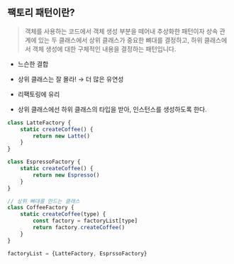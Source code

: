 ## 팩토리 패턴이란?

> 객체를 사용하는 코드에서 객체 생성 부분을 떼어내 추상화한 패턴이자 상속 관계에 있는 두 클래스에서 상위 클래스가 중요한 뼈대를 결정하고, 하위 클래스에서 객체 생성에 대한 구체적인 내용을 결정하는 패턴입니다.
> 
- 느슨한 결합
- 상위 클래스는 잘 몰라! → 더 많은 유연성
- 리팩토링에 유리

- 상위 클래스에선 하위 클래스의 타입을 받아, 인스턴스를 생성하도록 한다.

```jsx
class LatteFactory {
	static createCoffee() {
		return new Latte()
	}
}

class EspressoFactory {
	static createCoffee() {
		return new Espresso()
	}
}

// 상위 뼈대를 만드는 클래스
class CoffeeFactory {
	static createCoffee(type) {
		const factory = factoryList[type]
		return factory.createCoffee()
	}
}

factoryList = {LatteFactory, EsprssoFactory}
```
